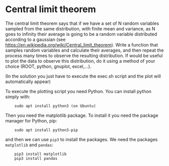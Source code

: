 # Central limit theorem
The central limit theorem says that if we have a set of N random variables sampled from the same distribution, with finite mean and variance, as N goes to infinity their average is going to be a random variable distributed according to a gaussian (see https://en.wikipedia.org/wiki/Central_limit_theorem).
Write a function that samples random variables and calculate their averages, and then repeat the process many times to observe the resulting distribution. If would be useful to plot the data to observe this distribution, do it using a method of your choice (ROOT, python, gnuplot, excel,...). 

(In the solution you just have to execute the exec.sh script and the plot will automatically appear)

To execute the plotting script you need Python. You can install python simply with:
```
    sudo apt install python3 (on Ubuntu)
```
Then you need the matplotlib package. To install it you need the package manager for Python, pip:
```
    sudo apt install python3-pip
```
and then we can use `pip3` to install the packages. We need the packages `matplotlib` and `pandas`:
```
    pip3 install matplotlib
    pip3 install pandas
```
